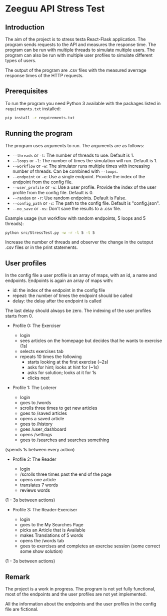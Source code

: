 # Zeeguu API Stress Test

## Introduction

The aim of the project is to stress testa React-Flask application. The program sends requests to the API and measures the response time. The program can be run with multiple threads to simulate multiple users. The program can also be run with multiple user profiles to simulate different types of users.

The output of the program are .csv files with the measured averrage response times of the HTTP requests.

## Prerequisites

To run the program you need Python 3 available with the packages listed in `requirements.txt` installed:

```bash
pip install -r requirements.txt
```

## Running the program

The program uses arguments to run. The arguments are as follows:

- `--threads` or `-t`: The number of threads to use. Default is 1.
- `--loops` or `-l`: The number of times the simulation will run. Default is 1.
- `--workflow` or `-w`: The simulator runs multiple times with increasing number of threads. Can be combined with `--loops`.
- `--endpoint` or `-e`: Use a single endpoint. Provide the index of the endpoint from the config file.
- `--user_profile` or `-u`: Use a user profile. Provide the index of the user profile from the config file. Default is 0.
- `--random` or `-r`: Use random endpoints. Default is False.
- `--config_path` or `-c`: The path to the config file. Default is "config.json".
- `--no_save` or `-ns`: Don't save the results to a .csv file.

Example usage (run workflow with random endpoints, 5 loops and 5 threads):

```bash
python src/StressTest.py -w -r -l 5 -t 5
```

Increase the number of threads and observer the change in the outoput .csv files or in the print statements.

## User profiles

In the config file a user profile is an array of maps, with an id, a name and endpoints.
Endpoints is again an array of maps with:

- id: the index of the endpoint in the config file
- repeat: the number of times the endpoint should be called
- delay: the delay after the endpoint is called

The last delay should always be zero.
The indexing of the user profiles starts from 0.

- Profile 0: The Exerciser

  - login
  - sees articles on the homepage but decides that he wants to exercise (1s)
  - selects exercises tab
  - repeats 10 times the following
    - starts looking at the first exercise (~2s)
    - asks for hint; looks at hint for (~1s)
    - asks for solution; looks at it for 1s
    - clicks next

- Profile 1: The Loiterer

  - login
  - goes to /words
  - scrolls three times to get new articles
  - goes to /saved articles
  - opens a saved article
  - goes to /history
  - goes /user_dashboard
  - opens /settings
  - goes to /searches and searches something

(spends 1s between every action)

- Profile 2: The Reader

  - login
  - /scrolls three times past the end of the page
  - opens one article
  - translates 7 words
  - reviews words

(1 - 3s between actions)

- Profile 3: The Reader-Exerciser

  - login
  - goes to the My Searches Page
  - picks an Article that is Available
  - makes Translations of 5 words
  - opens the /words tab
  - goes to exercises and completes an exercise session (some correct some show solution)

(1 - 3s between actions)

## Remark

The project is a work in progress. The program is not yet fully functional, most of the endpoints and the user profiles are not yet implemented.

All the information about the endpoints and the user profiles in the config file are fictional.
